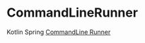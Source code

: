 # CommandLineRunner
Kotlin Spring [CommandLine Runner](https://tedblob.com/kotlin-spring-commandlinerunner/)
